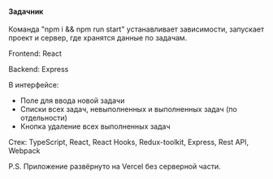 #### Задачник
Команда "npm i && npm run start" устанавливает зависимости, запускает проект и сервер, где хранятся данные по задачам.

Frontend: React

Backend: Express  

В интерфейсе:
- Поле для ввода новой задачи 
- Списки всех задач, невыполненных и выполненных задач (по отдельности)
- Кнопка удаление всех выполненных задач

Стек: TypeScript, React, React Hooks, Redux-toolkit, Express, Rest API, Webpack

P.S. Приложение развёрнуто на Vercel без серверной части.
